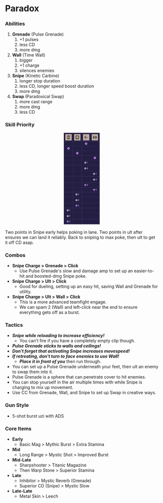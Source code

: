 # Paradox

### Abilities
1. **Grenade** (Pulse Grenade)
   1. +1 pulses
   2. less CD
   3. more dmg
2. **Wall** (Time Wall)
   1. bigger
   2. +1 charge
   3. silences enemies
3. **Snipe** (Kinetic Carbine)
   1. longer stop duration
   2. less CD, longer speed boost duration
   3. more dmg
4. **Swap** (Paradoxical Swap)
   1. more cast range
   2. more dmg
   3. less CD

### Skill Priority
<p align="center">
  <img src="paradox-apo.png" alt="logo" height="300"/>
</p>

Two points in Snipe early helps poking in lane. Two points in ult after ensures we can land it reliably. Back to sniping to max poke, then ult to get it off CD asap.

### Combos
- **Snipe Charge > Grenade  > Click**
  - Use Pulse Grenade's slow and damage amp to set up an easier-to-hit and boosted-dmg Snipe poke.
- **Snipe Charge > Ult > Click**
  - Good for dueling, setting up an easy hit, saving Wall and Grenade for utility.
- **Snipe Charge > Ult > Wall > Click**
  - This is a more advanced teamfight engage.
  - We can spam 2 (Wall) and left-click near the end to ensure everything gets off as a burst.

### Tactics
- ***Snipe while reloading to increase efficiency!***
  - You can't fire if you have a completely empty clip though.
- ***Pulse Grenade sticks to walls and ceilings!***
- ***Don't forget that activating Snipe increases movespeed!***
- ***If retreating, don't turn to face enemies to use Wall!***
  - ***Place it in front of you*** then run through.
- You can set up a Pulse Grenade underneath your feet, then ult an enemy to swap them into it.
- Pulse Grenade is a sphere that can penetrate cover to hit enemies.
- You can stop yourself in the air multiple times with while Snipe is charging to mix up movement.
- Use CC from Grenade, Wall, and Snipe to set up Swap in creative ways.

### Gun Style
- 5-shot burst uzi with ADS

### Core Items
- **Early**
   - Basic Mag > Mythic Burst > Extra Stamina
- **Mid**
   - Long Range > Mystic Shot > Improved Burst
- **Mid-Late**
   - Sharpshooter > Titanic Magazine
   - Then Warp Stone > Superior Stamina
- **Late**
  - Inhibitor > Mystic Reverb (Grenade)
  - Superior CD (Snipe) >  Mystic Slow
- **Late-Late**
  - Metal Skin > Leech